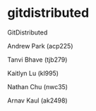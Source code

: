 # gitdistributed
GitDistributed

Andrew Park (acp225)

Tanvi Bhave (tjb279)

Kaitlyn Lu (kl995)

Nathan Chu (nwc35)

Arnav Kaul (ak2498)